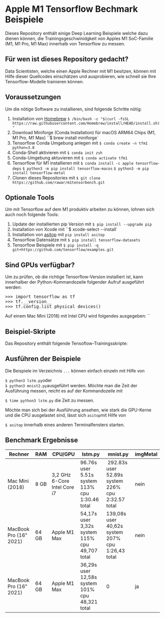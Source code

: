 # Apple M1 Tensorflow Bechmark Beispiele

Dieses Repository enthält einige Deep Learning Beispiele welche dazu dienen können, die Trainingsgeschwinidgkeit von Apples M1 SoC-Familie (M1, M1 Pro, M1 Max) innerhalb von Tensorflow zu messen. 

## Für wen ist dieses Repository gedacht?

Data Scientisten, welche einen Apple Rechner mit M1 besitzen, können mit Hilfe dieser Quellcodes einschätzen und ausprobieren, wie schnell sie Ihre Tensorflow-Modelle trainieren können. 

## Voraussetzungen

Um die nötige Software zu installieren, sind folgende Schritte nötig:

1. Installation von [Homebrew](https://brew.sh) ``$ /bin/bash -c "$(curl -fsSL https://raw.githubusercontent.com/Homebrew/install/HEAD/install.sh)"`` 
1. Download Miniforge (Conda Installation) für macOS ARM64 Chips (M1, M1 Pro, M1 Max) ``$ brew install miniforge`
1. Tensorflow Conda Umgebung anlegen mit ``$ conda create -n tfm1 python=3.8``
1. Conda-Shell aktivieren mit ``$ conda init zsh`` 
1. Conda-Umgebung aktuvieren mit ``$ conda activate tfm1``
1. Tensorflow für M1 installieren mit ``$ conda install -c apple tensorflow-deps`` ``$ python3 -m pip install tensorflow-macos`` ``$ python3 -m pip install tensorflow-metal``
1. Clonen dieses Repositories mit ``$ git clone https://github.com/rawar/m1tensorbench.git``

## Optionale Tools

Um mit Tensorflow auf dem M1 produktiv arbeiten zu können, lohnen sich auch noch folgende Tools:

1. Update der installierten pip Version mit ``$ pip install --upgrade pip``
1. Installation von Xcode mit ``$ xcode-select --install`
1. Installation von [asitop](https://github.com/tlkh/asitop) mit ``pip install asitop``
1. Tensorflow Datensätze mit ``$ pip install tensorflow-datasets``
1. Tensorflow Beispiele mit ``$ pip install -q git+https://github.com/tensorflow/examples.git``

## Sind GPUs verfügbar?

Um zu prüfen, ob die richtige Tensorflow-Version installiert ist, kann innerhalber der Python-Kommandozeile folgender Aufruf ausgeführt werden:

<pre>
>>> import tensorflow as tf
>>> tf.__version__
>>> tf.config.list_physical_devices()
</pre>

Auf einem Mac Mini (2018) mit Intel CPU wird folgendes ausgegeben:
``

## Beispiel-Skripte

Das Repository enthält folgende Tensoflow-Trainingsskripte:



## Ausführen der Beispiele

Die Beispiele im Verzeichnis ``...`` können einfach einzeln mit Hilfe von

``$ python3 lstm.py``oder  
``$ python3 mnist2.py``ausgeführt werden. Möchte man die Zeit der Ausführung messen, reicht es auf der Kommandozeile mit 

``$ time python3 lstm.py`` die Zeit zu messen. 

Möchte man sich bei der Ausführung ansehen, wie stark die GPU-Kerne und die CPU ausgelastet sind, lässt sich ``asitop``mit Hilfe von

``$ asitop`` innerhalb eines anderen Terminalfensters starten.

## Benchmark Ergebnisse

| Rechner |	RAM	| CPU/GPU | lstm.py | mnist.py | imgMetal |
| --------| ---------| ---|------|-------| -------| 
| Mac Mini (2018) | 8 GB | 3,2 GHz 6-Core Intel Core i7 |  96.76s user 5.51s system 113% cpu 1:30.46 total | 292.83s user 52.89s system 226% cpu 2:32.57 total | nein |   
| MacBook Pro (16" 2021) | 64 GB | Apple M1 Max | 54,17s user 3,32s system 115% cpu 49,707 total | 139,08s user 40,62s system 207% cpu 1:26,43 total | nein |
| MacBook Pro (16" 2021) | 64 GB | Apple M1 Max | 36,29s user 12,58s system 101% cpu 48,321 total | 0 | ja |






